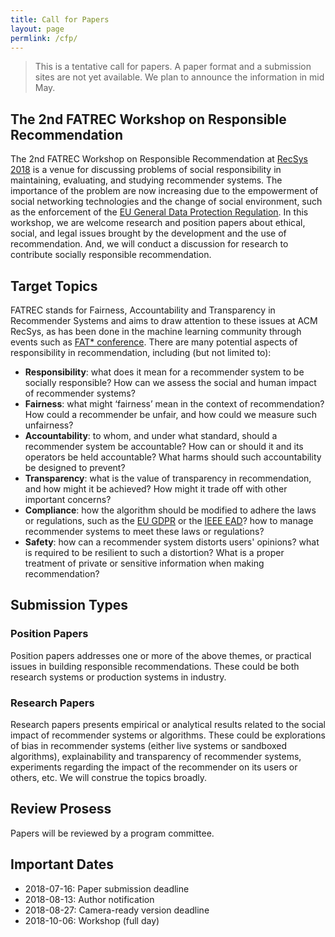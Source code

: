 ```yaml
---
title: Call for Papers
layout: page
permlink: /cfp/
---
```


> This is a tentative call for papers.
> A paper format and a submission sites are not yet available.
> We plan to announce the information in mid May.

## The 2nd FATREC Workshop on Responsible Recommendation

The 2nd FATREC Workshop on Responsible Recommendation at [RecSys 2018](https://recsys.acm.org/recsys18/) is a venue for discussing problems of social responsibility in maintaining, evaluating, and studying recommender systems.
The importance of the problem are now increasing due to the empowerment of social networking technologies and the change of social environment, such as the enforcement of the [EU General Data Protection Regulation](http://eur-lex.europa.eu/legal-content/EN/TXT/?uri=CELEX:32016R0679).
In this workshop, we are welcome research and position papers about ethical, social, and legal issues brought by the development and the use of recommendation.
And, we will conduct a discussion for research to contribute socially responsible recommendation.

## Target Topics

FATREC stands for Fairness, Accountability and Transparency in Recommender Systems and aims to draw attention to these issues at ACM RecSys, as has been done in the machine learning community through events such as [FAT* conference](https://fatconference.org/). There are many potential aspects of responsibility in recommendation, including (but not limited to):

* **Responsibility**: what does it mean for a recommender system to be socially responsible? How can we assess the social and human impact of recommender systems?
* **Fairness**: what might ‘fairness’ mean in the context of recommendation? How could a recommender be unfair, and how could we measure such unfairness?
* **Accountability**: to whom, and under what standard, should a recommender system be accountable? How can or should it and its operators be held accountable? What harms should such accountability be designed to prevent?
* **Transparency**: what is the value of transparency in recommendation, and how might it be achieved? How might it trade off with other important concerns?
* **Compliance**: how the algorithm should be modified to adhere the laws or regulations, such as the [EU GDPR](http://eur-lex.europa.eu/legal-content/EN/TXT/?uri=CELEX:32016R0679) or the [IEEE EAD](https://ethicsinaction.ieee.org/)? how to manage recommender systems to meet these laws or regulations?
* **Safety**: how can a recommender system distorts users' opinions? what is required to be resilient to such a distortion? What is a proper treatment of private or sensitive information when making recommendation?

## Submission Types

### Position Papers

Position papers addresses one or more of the above themes, or practical issues in building responsible recommendations.
These could be both research systems or production systems in industry.

### Research Papers

Research papers presents empirical or analytical results related to the social impact of recommender systems or algorithms.
These could be explorations of bias in recommender systems (either live systems or sandboxed algorithms), explainability and transparency of recommender systems, experiments regarding the impact of the recommender on its users or others, etc.
We will construe the topics broadly.

## Review Prosess

Papers will be reviewed by a program committee.

## Important Dates

* 2018-07-16: Paper submission deadline
* 2018-08-13: Author notification
* 2018-08-27: Camera-ready version deadline
* 2018-10-06: Workshop (full day)

